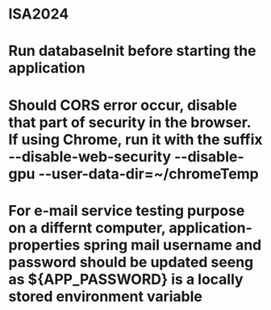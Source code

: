 # ISA2024
# Run databaseInit before starting the application
# Should CORS error occur, disable that part of security in the browser. If using Chrome, run it with the suffix  --disable-web-security --disable-gpu --user-data-dir=~/chromeTemp
# For e-mail service testing purpose on a differnt computer, application-properties spring mail username and password should be updated seeng as ${APP_PASSWORD} is a locally stored environment variable